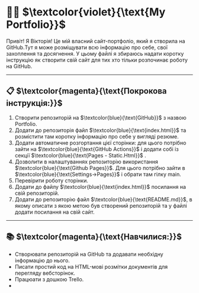 # 🙆‍♀️ $`\textcolor{violet}{\text{My Portfolio}}`$ 


Привіт! Я Вікторія! Це мій власний сайт-портфоліо, який я створила на GitHub.Тут я може розміщувати всю інформацію про себе, свої захоплення та досягнення.
У цьому файлі я збираюсь надати коротку інструкцію як створити свій сайт для тих хто тільки розпочинає роботу на GitHub.

---

## 📋 $`\textcolor{magenta}{\text{Покрокова інструкція:}}`$ 

1. Створити репозиторій на $`\textcolor{blue}{\text{GitHub}}`$ з назвою Portfolio.
2. Додати до репозиторія файл $`\textcolor{blue}{\text{index.html}}`$ та розмістити там коротку інформацію про себе у вигляді резюме.
3. Додати автоматичне розгортання цієї сторінки: для цього потрібно зайти на $`\textcolor{blue}{\text{GitHub Actions}}`$ і додати собі із секції $`\textcolor{blue}{\text{Pages - Static.Html}}`$ . 
4. Дозволити в налаштуваннях репозиторію використання $`\textcolor{blue}{\text{Github Pages}}`$. Для цього потрібно зайти в $`\textcolor{blue}{\text{Settings->Pages}}`$ і обрати там гілку main. 
5. Перевірити роботу сторінки.
6. Додати до файлу $`\textcolor{blue}{\text{index.html}}`$ посилання на свій репозиторій.
7. Додати до репозиторію файл $`\textcolor{blue}{\text{README.md}}`$, в якому описати з якою метою був створений репозиторій та у файлі додати посилання на свій сайт.

 ---

 ## 📚  $`\textcolor{magenta}{\text{Навчилися:}}`$

 - Створювати репозиторій на GitHub та додавати необхідну інформацію до нього.
 - Писати простий код на HTML-мові розмітки документів для перегляду вебсторінок.
 - Працюати з дошкою Trello.
 - 
